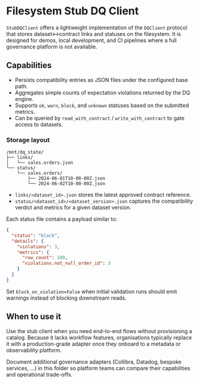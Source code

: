# Filesystem Stub DQ Client

`StubDQClient` offers a lightweight implementation of the `DQClient`
protocol that stores dataset↔contract links and statuses on the
filesystem. It is designed for demos, local development, and CI
pipelines where a full governance platform is not available.

## Capabilities

* Persists compatibility entries as JSON files under the configured base
  path.
* Aggregates simple counts of expectation violations returned by the DQ
  engine.
* Supports `ok`, `warn`, `block`, and `unknown` statuses based on the
  submitted metrics.
* Can be queried by `read_with_contract` / `write_with_contract` to gate
  access to datasets.

### Storage layout

```
/mnt/dq_state/
├── links/
│   └── sales.orders.json
└── status/
    └── sales.orders/
        ├── 2024-06-01T10-00-00Z.json
        └── 2024-06-02T10-00-00Z.json
```

* `links/<dataset_id>.json` stores the latest approved contract reference.
* `status/<dataset_id>/<dataset_version>.json` captures the compatibility
  verdict and metrics for a given dataset version.

Each status file contains a payload similar to:

```json
{
  "status": "block",
  "details": {
    "violations": 3,
    "metrics": {
      "row_count": 100,
      "violations.not_null_order_id": 3
    }
  }
}
```

Set `block_on_violation=False` when initial validation runs should emit warnings
instead of blocking downstream reads.

## When to use it

Use the stub client when you need end-to-end flows without provisioning a
catalog. Because it lacks workflow features, organisations typically
replace it with a production-grade adapter once they onboard to a
metadata or observability platform.

Document additional governance adapters (Collibra, Datadog, bespoke
services, …) in this folder so platform teams can compare their
capabilities and operational trade-offs.

